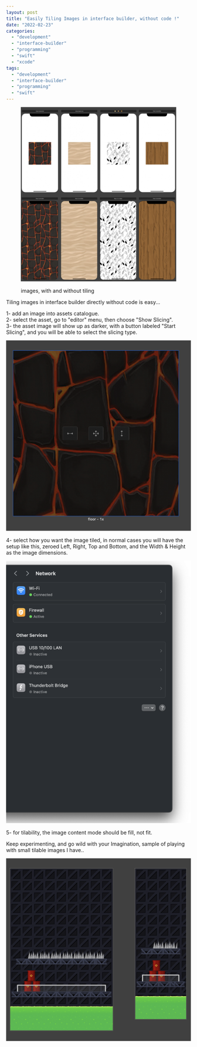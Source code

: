 ```yaml
---
layout: post
title: "Easily Tiling Images in interface builder, without code !"
date: "2022-02-23"
categories: 
  - "development"
  - "interface-builder"
  - "programming"
  - "swift"
  - "xcode"
tags: 
  - "development"
  - "interface-builder"
  - "programming"
  - "swift"
---
```


<figure>

![](images/Screen-Shot-2022-02-23-at-11.29.34-AM-915x1024.png)

<figcaption>

images, with and without tiling

</figcaption>

</figure>

Tiling images in interface builder directly without code is easy...  
  
1- add an image into assets catalogue.  
2- select the asset, go to "editor" menu, then choose "Show Slicing".  
3- the asset image will show up as darker, with a button labeled "Start Slicing", and you will be able to select the slicing type.

![](images/image-993x1024.png)

  
4- select how you want the image tiled, in normal cases you will have the setup like this, zeroed Left, Right, Top and Bottom, and the Width & Height as the image dimensions.

![](images/image-1.png)

  
5- for tilability, the image content mode should be fill, not fit.  
  
Keep experimenting, and go wild with your Imagination, sample of playing with small tilable images I have..  

![](images/image-2-1024x1011.png)
